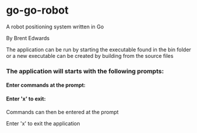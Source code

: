 # go-go-robot
A robot positioning system written in Go

By Brent Edwards

The application can be run by starting the executable found in the bin folder or a new executable can be created by building from the source files

### The application will starts with the following prompts:

#### Enter commands at the prompt:
#### Enter 'x' to exit:

Commands can then be entered at the prompt 

Enter 'x' to exit the application




